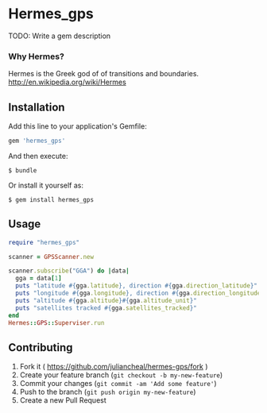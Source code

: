 # Hermes_gps

TODO: Write a gem description

### Why Hermes?

Hermes is the Greek god of of transitions and boundaries. http://en.wikipedia.org/wiki/Hermes

## Installation

Add this line to your application's Gemfile:

```ruby
gem 'hermes_gps'
```

And then execute:

    $ bundle

Or install it yourself as:

    $ gem install hermes_gps

## Usage

```ruby
require "hermes_gps"

scanner = GPSScanner.new

scanner.subscribe("GGA") do |data|
  gga = data[1]
  puts "latitude #{gga.latitude}, direction #{gga.direction_latitude}"
  puts "longitude #{gga.longitude}, direction #{gga.direction_longitude}"
  puts "altitude #{gga.altitude}#{gga.altitude_unit}"
  puts "satellites tracked #{gga.satellites_tracked}"
end
Hermes::GPS::Superviser.run
```

## Contributing

1. Fork it ( https://github.com/juliancheal/hermes-gps/fork )
2. Create your feature branch (`git checkout -b my-new-feature`)
3. Commit your changes (`git commit -am 'Add some feature'`)
4. Push to the branch (`git push origin my-new-feature`)
5. Create a new Pull Request
